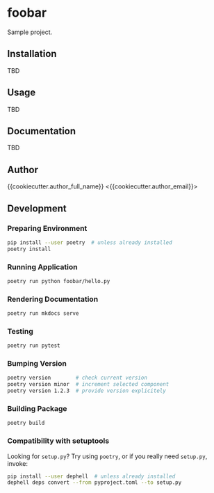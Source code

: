 # foobar

Sample project.

## Installation

TBD

## Usage

TBD

## Documentation

TBD

## Author

{{cookiecutter.author_full_name}} <{{cookiecutter.author_email}}>

## Development

### Preparing Environment

```sh
pip install --user poetry  # unless already installed
poetry install
```

### Running Application

```sh
poetry run python foobar/hello.py
```

### Rendering Documentation

```sh
poetry run mkdocs serve
```

### Testing

```sh
poetry run pytest
```

### Bumping Version

```sh
poetry version        # check current version
poetry version minor  # increment selected component
poetry version 1.2.3  # provide version explicitely
```

### Building Package

```sh
poetry build
```

### Compatibility with setuptools

Looking for `setup.py`? Try using `poetry`, or if you really need `setup.py`, invoke:

```sh
pip install --user dephell  # unless already installed
dephell deps convert --from pyproject.toml --to setup.py
```
